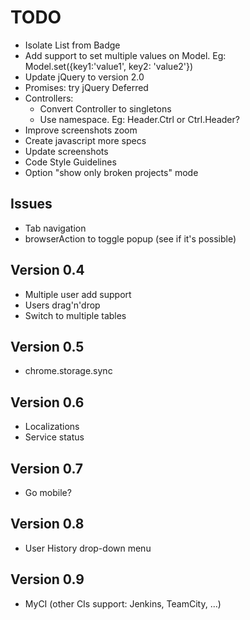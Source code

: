 # TODO

* Isolate List from Badge
* Add support to set multiple values on Model.
	Eg: Model.set({key1:'value1', key2: 'value2'})
* Update jQuery to version 2.0
* Promises: try jQuery Deferred
* Controllers:
	* Convert Controller to singletons
	* Use namespace. Eg: Header.Ctrl or Ctrl.Header?
* Improve screenshots zoom
* Create javascript more specs
* Update screenshots
* Code Style Guidelines
* Option "show only broken projects" mode


## Issues

* Tab navigation
* browserAction to toggle popup (see if it's possible)


## Version 0.4

* Multiple user add support
* Users drag'n'drop
* Switch to multiple tables


## Version 0.5

* chrome.storage.sync


## Version 0.6

* Localizations
* Service status


## Version 0.7

* Go mobile?


## Version 0.8

* User History drop-down menu


## Version 0.9

* MyCI (other CIs support: Jenkins, TeamCity, ...)
